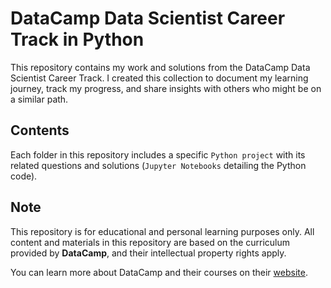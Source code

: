 # DataCamp Data Scientist Career Track in Python

This repository contains my work and solutions from the DataCamp Data Scientist Career Track. I created this collection to document my learning journey, track my progress, and share insights with others who might be on a similar path.

## Contents

Each folder in this repository includes a specific `Python project` with its related questions and solutions (`Jupyter Notebooks` detailing the Python code).

## Note

This repository is for educational and personal learning purposes only. All content and materials in this repository are based on the curriculum provided by **DataCamp**, and their intellectual property rights apply. 

You can learn more about DataCamp and their courses on their [website](https://www.datacamp.com).
